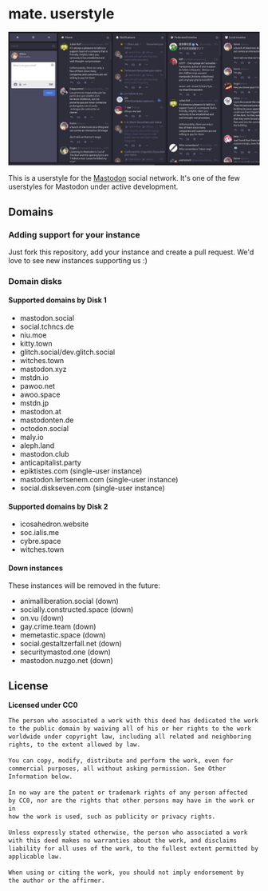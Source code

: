 # mate. userstyle

![mate. userstyle screenshot](screenshot.png?raw=true)

This is a userstyle for the [Mastodon](https://joinmastodon.org) social 
network. It's one of the few userstyles for Mastodon under active 
development.

## Domains

### Adding support for your instance

Just fork this repository, add your instance and create a pull request. 
We'd love to see new instances supporting us :)

### Domain disks

#### Supported domains by Disk 1

* mastodon.social
* social.tchncs.de
* niu.moe
* kitty.town
* glitch.social/dev.glitch.social
* witches.town
* mastodon.xyz
* mstdn.io
* pawoo.net
* awoo.space
* mstdn.jp
* mastodon.at
* mastodonten.de
* octodon.social
* maly.io
* aleph.land
* mastodon.club
* anticapitalist.party
* epiktistes.com (single-user instance)
* mastodon.lertsenem.com (single-user instance)
* social.diskseven.com (single-user instance)

#### Supported domains by Disk 2

* icosahedron.website
* soc.ialis.me
* cybre.space
* witches.town

#### Down instances

These instances will be removed in the future:

* animalliberation.social (down)
* socially.constructed.space (down)
* on.vu (down)
* gay.crime.team (down)
* memetastic.space (down)
* social.gestaltzerfall.net (down)
* securitymastod.one (down)
* mastodon.nuzgo.net (down)

## License

**Licensed under CC0**

```
The person who associated a work with this deed has dedicated the work 
to the public domain by waiving all of his or her rights to the work 
worldwide under copyright law, including all related and neighboring 
rights, to the extent allowed by law.

You can copy, modify, distribute and perform the work, even for 
commercial purposes, all without asking permission. See Other 
Information below.

In no way are the patent or trademark rights of any person affected 
by CC0, nor are the rights that other persons may have in the work or in 
how the work is used, such as publicity or privacy rights.

Unless expressly stated otherwise, the person who associated a work 
with this deed makes no warranties about the work, and disclaims 
liability for all uses of the work, to the fullest extent permitted by 
applicable law.

When using or citing the work, you should not imply endorsement by 
the author or the affirmer.
```
